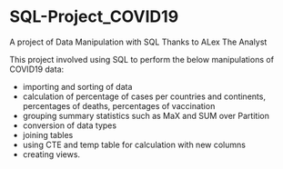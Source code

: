 # SQL-Project_COVID19
A project of Data Manipulation with SQL
Thanks to ALex The Analyst

This project involved using SQL to perform the below manipulations of COVID19 data: 
- importing and sorting of data
- calculation of percentage of cases per countries and continents, percentages of deaths, percentages of vaccination
- grouping summary statistics such as MaX and SUM over Partition
- conversion of data types
- joining tables
- using CTE and temp table for calculation with new columns
- creating views.  

